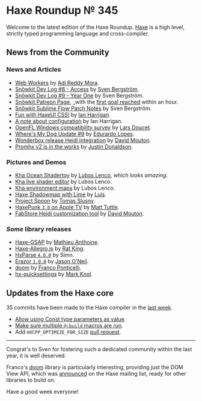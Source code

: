 [_template]: ../templates/roundup.html
[date]: / "2015-11-20 13:48:00"
[modified]: / "2015-11-23 15:07:00"
[published]: / "2015-11-23 15:30:00"
[“”]: a ""
# Haxe Roundup № 345

Welcome to the latest edition of the Haxe Roundup. [Haxe](http://haxe.org/?utm_source=haxe.io "Haxe.org")
is a high level, strictly typed programming language and cross-compiler.
	
## News from the Community

### News and Articles

- [Web Workers][l2] by [Adi Reddy Mora][tw2].
- [Snõwkit Dev Log #8 - Access][l6] by [Sven Bergström][tw5].
- [Snõwkit Dev Log #9 - Year One][l7] by Sven Bergström.
- [Snõwkit Patreon Page][l8], _with the [first goal reached][l9] within an hour.
- [Snõwkit Sublime Flow Patch Notes][l10] by Sven Bergström.
- [Fun with HaxeUI CSS!][l22] by [Ian Harrigan][tw11].
- [A note about configuration][l23] by Ian Harrigan.
- [OpenFL Windows compatibility survey][l26] by [Lars Doucet][tw13].
- [Where's My Dog Update #9][l27] by [Edurardo Lopes][tw14].
- [Wonderbox release Heidi integration][l29] by [David Mouton][tw15].
- [Promhx v2 is in the works][l30] by [Justin Donaldson][tw16].

### Pictures and Demos

- [Kha Ocean Shadertoy][l3] by [Lubos Lenco][tw3], _which looks amazing_.
- [Kha live shader editor][l4] by Lubos Lenco.
- [Kha environment maps][l24] by Lubos Lenco.
- [Haxe Shadowmap with Lime][l13] by [Luis][tw7].
- [Project Spoon][l14] by [Tomas Slusny][tw8].
- [HaxePunk `3.0` on Apple TV][l25] by [Matt Tuttle][tw12].
- [FabStore Heidi customization tool][l28] by [David Mouton][tw15].

### _Some_ library releases

- [Haxe-GSAP][l1] by [Mathieu Anthoine][tw1].
- [Haxe-Allegro.js][l5] by [Rat King][tw4].
- [HxParse `4.0.0`][l11] by Simn.
- [Erazor `1.0.0`][l12] by [Jason O'Neil][tw6].
- [doom][l15] by [Franco Ponticelli][tw9].
- [hx-quicksettings][l17] by [Mark Knol][tw10].

## Updates from the Haxe core

35 commits have been made to the Haxe compiler in the [last week][l21].

- [Allow using Const type parameters as value][l18].
- [Make sure multiple `@:build` macros are run][l19].
- Add `HXCPP_OPTIMIZE_FOR_SIZE` [pull request][l20].

---

Congrat's to Sven for fostering such a dedicated community within the last 
year, it is well deserved.

Franco's [doom][l15] library is particularly interesting, providing just
the DOM View API, which was [announced][l16] on the Haxe mailing list, ready
for other libraries to build on.

Have a good week everyone!

[tw16]: https://twitter.com/omgjjd "@omgjjd"
[tw15]: https://twitter.com/damoebius "@damoebius"
[tw14]: https://twitter.com/EdoardoLopes "@EdoardoLopes"
[tw13]: https://twitter.com/larsiusprime "@larsiusprime"
[tw12]: https://twitter.com/Matt_Tuttle "@Matt_Tuttle"
[tw11]: https://twitter.com/IanHarrigan1982 "@IanHarrigan1982"
[tw10]: https://twitter.com/mknol "@mknol"
[tw9]: https://twitter.com/fponticelli "@fponticelli"
[tw8]: https://twitter.com/_deathbeam "@_deathbeam"
[tw7]: https://twitter.com/djokersoft "@djokersoft"
[tw6]: https://twitter.com/jasonaoneil "@jasonaoneil"
[tw5]: https://twitter.com/___discovery "@___discovery"
[tw4]: https://twitter.com/RatKingsLair "@RatKingsLair"
[tw3]: https://twitter.com/luboslenco "@luboslenco"
[tw2]: https://twitter.com/adireddy "@adireddy"
[tw1]: https://twitter.com/mathieuanthoine "@mathieuanthoine"
	
[l30]: https://groups.google.com/forum/#!msg/haxelang/aUjP6YE216o/3Dl4rRJgBwAJ "Promhx version 2 in the works"
[l29]: https://twitter.com/damoebius/status/667250370813534208 "Wonderbox Heidi integration"
[l28]: https://twitter.com/damoebius/status/667730176525148160 "FabStore Heidi Customization tool"
[l27]: http://gamejolt.com/games/where-s-my-dog/87073/news/update-09/110479 "Where's My Dog Update #9"
[l26]: https://docs.google.com/forms/d/1FoKB6FL0XuS8uBQ6SKPVkFM2RMgCQwwXkjS-0m71uFE/viewform "OpenFL Windows compatibility survey"
[l25]: https://twitter.com/Matt_Tuttle/status/663536375057092608 "HaxePunk 3.0 on the Apple TV"
[l24]: https://twitter.com/luboslenco/status/666043708719108097 "Kha environment maps"
[l23]: http://haxeui.org/blog/2015/11/21/1448109840000.html "A note about configuration"
[l22]: http://haxeui.org/blog/2015/11/16/1447662396794.html "Fun with HaxeUI CSS!"
[l21]: https://github.com/HaxeFoundation/haxe/compare/development@%7B2015-11-16%7D...development@%7B2015-11-23%7D "Haxe Compiler commits from the last week"
[l20]: https://github.com/HaxeFoundation/hxcpp/pull/334 "Add HXCPP_OPTIMIZE_FOR_SIZE Pull Request"
[l19]: https://github.com/HaxeFoundation/haxe/commit/fe1ce12fbb4724fc8d38d46e3ede8bcf5c5e637b "Make sure multiple @:build macros are run"
[l18]: https://github.com/HaxeFoundation/haxe/commit/d764c9468f2d5465482125130aa145ee9d48b9a3 "Allow using Const type parameters as value"
[l17]: https://github.com/markknol/hx-quicksettings "hx-quicksettings on GitHub"
[l16]: https://groups.google.com/forum/#!msg/haxelang/t1zU9UwkZOY/m6aFAxeiCAAJ "Doom library annoucement"
[l15]: https://github.com/fponticelli/doom "DOOM on GitHub"
[l14]: https://twitter.com/_deathbeam/status/668215546442293248 "Project Spoon"
[l13]: https://twitter.com/djokersoft/status/667338487813771265 "Haxe Lime Shadowmap"
[l12]: http://lib.haxe.org/p/erazor "Erazor on HaxeLib"
[l11]: http://lib.haxe.org/p/hxparse "HxParse on HaxeLib"
[l10]: http://snowkit.org/2015/11/21/sublime_flow-patch-notes/ "Snowkit Sublime Flow Patch Notes"
[l9]: https://twitter.com/snowkitorg/status/667453656074186752 "Snowkit Patreon first goal reached"
[l8]: https://www.patreon.com/snowkit?ty=h "Snowkit Patreon Page"
[l7]: http://snowkit.org/2015/11/19/snowkit-dev-log-9-year-one/ "Snowkit Dev Log #9 Year One"
[l6]: http://snowkit.org/2015/11/18/snowkit-dev-log-8-access/ "Snowkit Dev Log #8 Access"
[l5]: https://github.com/ratkingsminion/haxe-allegro.js "Haxe-Allegro.js on GitHub"
[l4]: http://luboslenco.com/demo/shadereditor/ "Live shader editor"
[l3]: http://luboslenco.com/demo/ocean/ "Kha Ocean Shadertoy"
[l2]: https://adireddy.github.io/haxe/web/workers/multi-threading/javascript/web-workers/ "Web Workers"
[l1]: https://github.com/mathieuanthoine/haxe-gsap "Haxe-GSAP on GitHub"